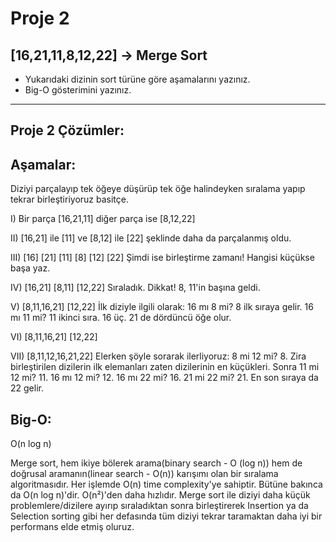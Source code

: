 # Proje 2

## [16,21,11,8,12,22] -> Merge Sort

- Yukarıdaki dizinin sort türüne göre aşamalarını yazınız.
- Big-O gösterimini yazınız.

---

## Proje 2 Çözümler:

## Aşamalar:

Diziyi parçalayıp tek öğeye düşürüp tek öğe halindeyken sıralama yapıp tekrar birleştiriyoruz basitçe.

I) Bir parça [16,21,11] diğer parça ise [8,12,22]

II) [16,21] ile [11] ve [8,12] ile [22] şeklinde daha da parçalanmış oldu.

III) [16] [21] [11] [8] [12] [22] Şimdi ise birleştirme zamanı! Hangisi küçükse başa yaz.

IV) [16,21] [8,11] [12,22] Sıraladık. Dikkat! 8, 11'in başına geldi.

V) [8,11,16,21] [12,22] İlk diziyle ilgili olarak: 16 mı 8 mi? 8 ilk sıraya gelir. 16 mı 11 mi? 11 ikinci sıra. 16 üç. 21 de dördüncü öğe olur.

VI) [8,11,16,21] [12,22]

VII) [8,11,12,16,21,22] Elerken şöyle sorarak ilerliyoruz: 8 mi 12 mi? 8. Zira birleştirilen dizilerin ilk elemanları zaten dizilerinin en küçükleri. Sonra 11 mi 12 mi? 11. 16 mı 12 mi? 12. 16 mı 22 mi? 16. 21 mi 22 mi? 21. En son sıraya da 22 gelir.

## Big-O:

O(n log n)

Merge sort, hem ikiye bölerek arama(binary search - O (log n)) hem de doğrusal aramanın(linear search - O(n)) karışımı olan bir sıralama algoritmasıdır. Her işlemde O(n) time complexity'ye sahiptir. Bütüne bakınca da O(n log n)'dir. O(n²)'den daha hızlıdır. Merge sort ile diziyi daha küçük problemlere/dizilere ayırıp sıraladıktan sonra birleştirerek Insertion ya da Selection sorting gibi her defasında tüm diziyi tekrar taramaktan daha iyi bir performans elde etmiş oluruz.
